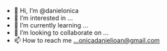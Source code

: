 - 👋 Hi, I’m @danielonica
- 👀 I’m interested in ...
- 🌱 I’m currently learning ...
- 💞️ I’m looking to collaborate on ...
- 📫 How to reach me ...onicadanielioan@gmail.com

<!---
danielonica/danielonica is a ✨ special ✨ repository because its `README.md` (this file) appears on your GitHub profile.
You can click the Preview link to take a look at your changes.
--->
